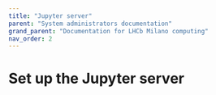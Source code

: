 ```yaml
---
title: "Jupyter server"
parent: "System administrators documentation"
grand_parent: "Documentation for LHCb Milano computing"
nav_order: 2
---
```


# Set up the Jupyter server
